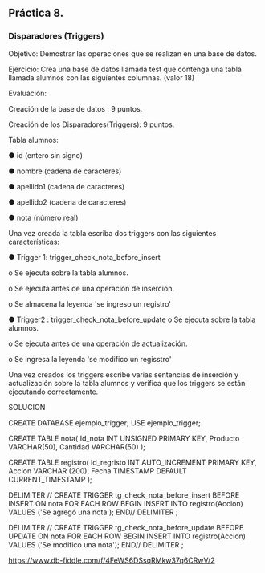 ## Práctica 8.
### Disparadores (Triggers)

Objetivo: Demostrar las operaciones que se realizan en una base de datos.

Ejercicio: Crea una base de datos llamada test que contenga una tabla llamada
alumnos con las siguientes columnas. (valor 18)

Evaluación:

Creación de la base de datos : 9 puntos.

Creación de los Disparadores(Triggers): 9 puntos.

Tabla alumnos:

● id (entero sin signo)

● nombre (cadena de caracteres)

● apellido1 (cadena de caracteres)

● apellido2 (cadena de caracteres)

● nota (número real)

Una vez creada la tabla escriba dos triggers con las siguientes características:

● Trigger 1: trigger_check_nota_before_insert

  o Se ejecuta sobre la tabla alumnos.
  
  o Se ejecuta antes de una operación de inserción.
  
  o Se almacena la leyenda 'se ingreso un registro'

● Trigger2 : trigger_check_nota_before_update
  o Se ejecuta sobre la tabla alumnos.
  
  o Se ejecuta antes de una operación de actualización.
  
  o Se ingresa la leyenda 'se modifico un regisstro'
  
Una vez creados los triggers escribe varias sentencias de inserción y actualización
sobre la tabla alumnos y verifica que los triggers se están ejecutando
correctamente.

SOLUCION

CREATE DATABASE ejemplo_trigger;
USE ejemplo_trigger;

CREATE TABLE nota(
	Id_nota INT UNSIGNED PRIMARY KEY,
  	Producto VARCHAR(50),
  	Cantidad VARCHAR(50)
	);

CREATE TABLE registro(
	Id_regristo INT AUTO_INCREMENT PRIMARY KEY,
  	Accion VARCHAR (200),
  	Fecha TIMESTAMP DEFAULT CURRENT_TIMESTAMP
	);

DELIMITER //
CREATE TRIGGER tg_check_nota_before_insert BEFORE INSERT ON nota
FOR EACH ROW BEGIN
INSERT INTO registro(Accion) VALUES ('Se agregó una nota');
END//
DELIMITER ;

DELIMITER //
CREATE TRIGGER tg_check_nota_before_update BEFORE UPDATE ON nota
FOR EACH ROW BEGIN
INSERT INTO registro(Accion) VALUES ('Se modifico una nota');
END//
DELIMITER ;


https://www.db-fiddle.com/f/4FeWS6DSsqRMkw37q6CRwV/2
